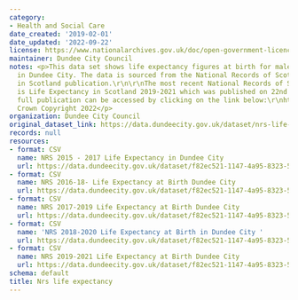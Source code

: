 ```yaml
---
category:
- Health and Social Care
date_created: '2019-02-01'
date_updated: '2022-09-22'
license: https://www.nationalarchives.gov.uk/doc/open-government-licence/version/3/
maintainer: Dundee City Council
notes: <p>This data set shows life expectancy figures at birth for males and females
  in Dundee City. The data is sourced from the National Records of Scotland Life Expectancy
  in Scotland publication.\r\n\r\nThe most recent National Records of Scotland publication
  is Life Expectancy in Scotland 2019-2021 which was published on 22nd September 2022.\r\n\r\nThe
  full publication can be accessed by clicking on the link below:\r\nhttps://www.nrscotland.gov.uk/statistics-and-data/statistics/statistics-by-theme/life-expectancy/life-expectancy-in-scotland/2019-2021\r\n\xa9
  Crown Copyright 2022</p>
organization: Dundee City Council
original_dataset_link: https://data.dundeecity.gov.uk/dataset/nrs-life-expectancy
records: null
resources:
- format: CSV
  name: NRS 2015 - 2017 Life Expectancy in Dundee City
  url: https://data.dundeecity.gov.uk/dataset/f82ec521-1147-4a95-8323-5b24bb52d546/resource/2933add3-2d87-4bd4-bf7a-8c5cf30b41f3/download/2015_2017_lifeexp.csv
- format: CSV
  name: NRS 2016-18- Life Expectancy at Birth Dundee City
  url: https://data.dundeecity.gov.uk/dataset/f82ec521-1147-4a95-8323-5b24bb52d546/resource/58a6f4f9-b661-4d79-ba45-36551ef4efe1/download/nrs_2016-2018_life-expectancy.csv
- format: CSV
  name: NRS 2017-2019 Life Expectancy at Birth Dundee City
  url: https://data.dundeecity.gov.uk/dataset/f82ec521-1147-4a95-8323-5b24bb52d546/resource/eb38aed6-4b23-4bf9-a160-c7887bb807c4/download/nrs_life_expectancy1719.csv
- format: CSV
  name: 'NRS 2018-2020 Life Expectancy at Birth in Dundee City '
  url: https://data.dundeecity.gov.uk/dataset/f82ec521-1147-4a95-8323-5b24bb52d546/resource/0015d293-671f-4c5b-91b0-a9891478cd60/download/nrs_life_expectancy_dundee_2018_2020.csv
- format: CSV
  name: NRS 2019-2021 Life Expectancy at Birth Dundee City
  url: https://data.dundeecity.gov.uk/dataset/f82ec521-1147-4a95-8323-5b24bb52d546/resource/2fe76f54-c80e-4963-bc2d-2ab2ff321de9/download/nrs_life_expectancy_dundee_2019_2021.csv
schema: default
title: Nrs life expectancy
---
```

